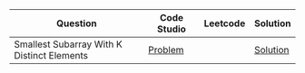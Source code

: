 | Question                                   | Code Studio                                                                                               | Leetcode | Solution                                       |
| ------------------------------------------ | --------------------------------------------------------------------------------------------------------- | -------- | ---------------------------------------------- |
| Smallest Subarray With K Distinct Elements | [Problem](https://www.codingninjas.com/studio/problems/smallest-subarray-with-k-distinct-elements_630523) |          | [Solution](SmallestSubArrayWithKDistinct.java) |
